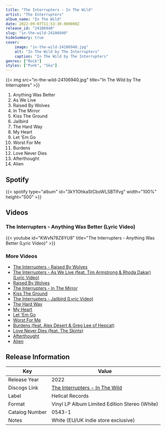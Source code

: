 ```yaml
---
title: "The Interrupters - In The Wild"
artist: "The Interrupters"
album_name: "In The Wild"
date: 2022-09-07T11:53:30.000000Z
release_id: "24106940"
slug: "in-the-wild-24106940"
hideSummary: true
cover:
    image: "in-the-wild-24106940.jpg"
    alt: "In The Wild by The Interrupters"
    caption: "In The Wild by The Interrupters"
genres: ["Rock"]
styles: ["Punk", "Ska"]
---
```


{{< img src="in-the-wild-24106940.jpg" title="In The Wild by The Interrupters" >}}

<!-- section break -->

1. Anything Was Better
2. As We Live
3. Raised By Wolves
4. In The Mirror
5. Kiss The Ground
6. Jailbird
7. The Hard Way
8. My Heart
9. Let 'Em Go
10. Worst For Me
11. Burdens
12. Love Never Dies
13. Afterthought
14. Alien

<!-- section break -->


## Spotify
{{< spotify type="album" id="3kY1OhkaStCboWLSBTIfvg" width="100%" height="500" >}}



## Videos
### The Interrupters - Anything Was Better (Lyric Video)
{{< youtube id="KWvN78Z8YU8" title="The Interrupters - Anything Was Better (Lyric Video)" >}}<br>

### More Videos

- [The Interrupters - Raised By Wolves](https://www.youtube.com/watch?v=GqjUHB6hf9s)
- [The Interrupters - As We Live (feat. Tim Armstrong & Rhoda Dakar) (Lyric Video)](https://www.youtube.com/watch?v=raC0Hy_k1a8)
- [Raised By Wolves](https://www.youtube.com/watch?v=8Q4iMc0E6TY)
- [The Interrupters - In The Mirror](https://www.youtube.com/watch?v=3ev-i7qHRPo)
- [Kiss The Ground](https://www.youtube.com/watch?v=TfhfueFGxi0)
- [The Interrupters - Jailbird (Lyric Video)](https://www.youtube.com/watch?v=g0tF6spcbyk)
- [The Hard Way](https://www.youtube.com/watch?v=MhnLkA5jRcc)
- [My Heart](https://www.youtube.com/watch?v=wrOqrZs5Di8)
- [Let 'Em Go](https://www.youtube.com/watch?v=p740EsQ8XmY)
- [Worst For Me](https://www.youtube.com/watch?v=VmGLmVur1vk)
- [Burdens (feat. Alex Désert & Greg Lee of Hepcat)](https://www.youtube.com/watch?v=xI7GUxAgPV0)
- [Love Never Dies (feat. The Skints)](https://www.youtube.com/watch?v=O40oAztngLA)
- [Afterthought](https://www.youtube.com/watch?v=d7IN2vVQ-Go)
- [Alien](https://www.youtube.com/watch?v=wijkVQ4ela8)


## Release Information
|  Key           | Value                                                |
| ---------------| ---------------------------------------------------- |
| Release Year   | 2022                                   |
| Discogs Link   | [The Interrupters - In The Wild](https://www.discogs.com/release/24106940-The-Interrupters-In-The-Wild) |
| Label          | Hellcat Records |
| Format         | Vinyl LP Album Limited Edition Stereo (White) |
| Catalog Number | 0543-1 |
| Notes | White (EU/UK indie store exclusive) |